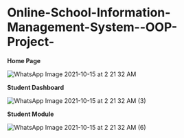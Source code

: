 # Online-School-Information-Management-System--OOP-Project-

**Home Page**

![WhatsApp Image 2021-10-15 at 2 21 32 AM](https://user-images.githubusercontent.com/72688889/145992637-520469dd-a2a9-466e-b901-6e7c93e5a0a3.jpeg)

**Student Dashboard**

![WhatsApp Image 2021-10-15 at 2 21 32 AM (3)](https://user-images.githubusercontent.com/72688889/145992859-1ca339bd-2d07-4c74-ab8f-259f9bfcc5e9.jpeg)

**Student Module** 

![WhatsApp Image 2021-10-15 at 2 21 32 AM (6)](https://user-images.githubusercontent.com/72688889/145993108-11309ebf-23be-4225-8ba7-5b64a31771d9.jpeg)


